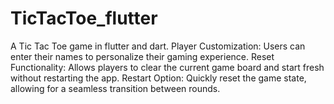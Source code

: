 # TicTacToe_flutter
A Tic Tac Toe game in flutter and dart. Player Customization: Users can enter their names to personalize their gaming experience. Reset Functionality: Allows players to clear the current game board and start fresh without restarting the app. Restart Option: Quickly reset the game state, allowing for a seamless transition between rounds.
